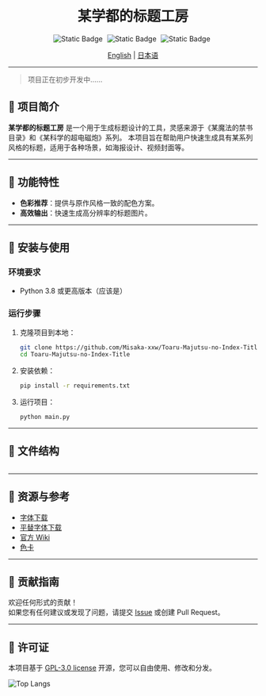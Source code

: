<center>
<h1 align="center">
某学都的标题工房
</h1>
<div align="center">   
<img alt="Static Badge" src="https://img.shields.io/badge/language-python_3.10-blue" style="margin-right: 5px;">
<img alt="Static Badge" src="https://img.shields.io/github/license/Misaka-xxw/Toaru-Majutsu-no-Index-Title.svg" style="margin-right: 5px;">
<img alt="Static Badge" src="https://img.shields.io/maintenance/yes/2025.svg" style="margin-right: 5px;">

[English](docs/README_en.md) | [日本语](docs/README_jp.md)
</div>
</center>

---

> 项目正在初步开发中……

## 📖 项目简介
**某学都的标题工房** 是一个用于生成标题设计的工具，灵感来源于《某魔法的禁书目录》和《某科学的超电磁炮》系列。
本项目旨在帮助用户快速生成具有某系列风格的标题，适用于各种场景，如海报设计、视频封面等。

---

## 🚀 功能特性
- **色彩推荐**：提供与原作风格一致的配色方案。
- **高效输出**：快速生成高分辨率的标题图片。

---

## 🔧 安装与使用
### 环境要求
- Python 3.8 或更高版本（应该是）

### 运行步骤
1. 克隆项目到本地：
   ```bash
   git clone https://github.com/Misaka-xxw/Toaru-Majutsu-no-Index-Title.git
   cd Toaru-Majutsu-no-Index-Title
   ```
2. 安装依赖：
   ```bash
   pip install -r requirements.txt
   ```
3. 运行项目：
   ```bash
   python main.py
   ```

---

## 📂 文件结构
```
```

---

## 🔗 资源与参考
- [字体下载](https://www.fonts.net.cn/font-34110358882.html)
- [平替字体下载](https://m.fontke.com/family/1178214/style/)
- [官方 Wiki](https://toaru.huijiwiki.com)
- [色卡](https://toaru.huijiwiki.com/wiki/%E5%B8%AE%E5%8A%A9:%E9%A2%9C%E8%89%B2)  

---

## 🤝 贡献指南
欢迎任何形式的贡献！  
如果您有任何建议或发现了问题，请提交 [Issue](https://github.com/Misaka-xxw/Toaru-Majutsu-no-Index-Title/issues) 或创建 Pull Request。

---

## 📜 许可证
本项目基于 [GPL-3.0 license](LICENSE) 开源，您可以自由使用、修改和分发。

![Top Langs](https://github-readme-stats.vercel.app/api/top-langs/?username=Misaka-xxw&langs_count=14&layout=compact)